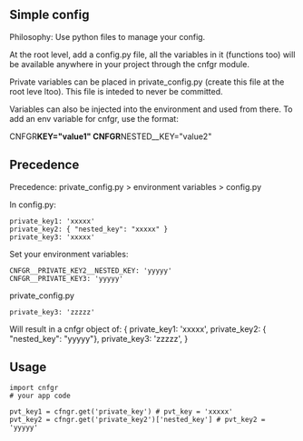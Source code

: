 ## Simple config

Philosophy: Use python files to manage your config.

At the root level, add a config.py file, all the variables in it (functions too) will be available anywhere
in your project through the cnfgr module.

Private variables can be placed in private_config.py (create this file at the root leve ltoo). This file is inteded to never be committed.

Variables can also be injected into the environment and used from there. To add an env variable for cnfgr, use the format:

CNFGR**KEY="value1"
CNFGR**NESTED\_\_KEY="value2"

## Precedence

Precedence: private_config.py > environment variables > config.py

In config.py:

```
private_key1: 'xxxxx'
private_key2: { "nested_key": "xxxxx" }
private_key3: 'xxxxx'

```

Set your environment variables:

```
CNFGR__PRIVATE_KEY2__NESTED_KEY: 'yyyyy'
CNFGR__PRIVATE_KEY3: 'yyyyy'
```

private_config.py

```
private_key3: 'zzzzz'
```

Will result in a cnfgr object of:
{
private_key1: 'xxxxx',
private_key2: { "nested_key": "yyyyy"},
private_key3: 'zzzzz',
}

## Usage

```
import cnfgr
# your app code

pvt_key1 = cfngr.get('private_key') # pvt_key = 'xxxxx'
pvt_key2 = cfngr.get('private_key2')['nested_key'] # pvt_key2 = 'yyyyy'

```

